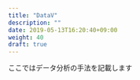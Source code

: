 ```yaml
---
title: "DataV"
description: ""
date: 2019-05-13T16:20:40+09:00
weight: 40
draft: true
---
```

ここではデータ分析の手法を記載します